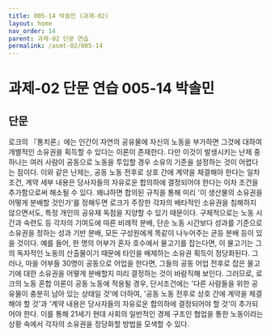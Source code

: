```yaml
---
title: 005-14 박솔민 (과제-02)
layout: home
nav_order: 14
parent: 과제-02 단문 연습
permalink: /asmt-02/005-14
---
```


# 과제-02 단문 연습 005-14 박솔민

## 단문

로크의 『통치론』에는 인간이 자연의 공유물에 자신의 노동을 부가하면 그것에 대하여 개별적인 소유권을 획득할 수 있다는 이론이 존재한다. 다만 이것이 발생시키는 난제 중 하나는 여러 사람이 공동으로 노동을 투입할 경우 소유의 기준을 설정하는 것이 어렵다는 점이다.
이와 같은 난제는, 공동 노동 전후로 상호 간에 계약을 체결해야 한다는 일차 조건, 계약 세부 내용은 당사자들의 자유로운 합의하에 결정되어야 한다는 이차 조건을 추가함으로써 해소될 수 있다. 
왜냐하면 합의된 규칙을 통해 미리 '이 생산물의 소유권을 어떻게 분배할 것인가'를 정해두면 로크가 주장한 각자의 배타적인 소유권을 침해하지 않으면서도, 특정 개인의 공유재 독점을 지양할 수 있기 때문이다. 구체적으로는 노동 시간과 숙련도 등 각자의 기여도에 따른 비례적 분배, 단순 노동 시간보다 성과를 기준으로 소유권을 정하는 성과 기반 분배, 모든 구성원에게 똑같이 나누어주는 균등 분배 등이 있을 것이다.
예를 들어, 한 명의 어부가 혼자 호수에서 물고기를 잡는다면, 이 물고기는 그의 독자적인 노동의 산출물이기 때문에 타인을 배제하는 소유권 획득이 정당화된다. 그러나, 마을 어부들 30명이 공동으로 어업을 한다면, 그들의 공동 어업 전후로 잡은 물고기에 대한 소유권을 어떻게 분배할지 미리 결정하는 것이 바람직해 보인다.
그러므로, 로크의 노동 혼합 이론이 공동 노동에 적용될 경우, 단서조건에는 '다른 사람들을 위한 공유물이 충분히 남아 있는 상태일 것'에 더하여, '공동 노동 전후로 상호 간에 계약을 체결해야 할 것'과 '계약 내용은 당사자들의 자유로운 합의하에 결정되어야 할 것'이 추가되어야 한다.
이를 통해 21세기 현대 사회의 일반적인 경제 구조인 협업을 통한 노동이라는 상황 속에서 각자의 소유권을 정당화할 방법을 모색할 수 있다.